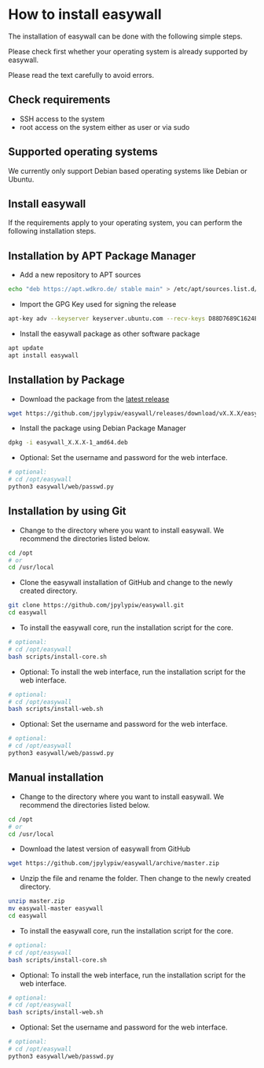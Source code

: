 # How to install easywall

The installation of easywall can be done with the following simple steps.

Please check first whether your operating system is already supported by easywall.

Please read the text carefully to avoid errors.

## Check requirements

- SSH access to the system
- root access on the system either as user or via sudo

## Supported operating systems

We currently only support Debian based operating systems like Debian or Ubuntu.

## Install easywall

If the requirements apply to your operating system, you can perform the following installation steps.

## Installation by APT Package Manager

- Add a new repository to APT sources

```sh
echo "deb https://apt.wdkro.de/ stable main" > /etc/apt/sources.list.d/easywall.list
```

- Import the GPG Key used for signing the release

```sh
apt-key adv --keyserver keyserver.ubuntu.com --recv-keys D88D7689C1624EE3
```

- Install the easywall package as other software package

```sh
apt update
apt install easywall
```

## Installation by Package

- Download the package from the [latest release](https://github.com/jpylypiw/easywall/releases/latest)

```sh
wget https://github.com/jpylypiw/easywall/releases/download/vX.X.X/easywall_X.X.X-1_amd64.deb
```

- Install the package using Debian Package Manager

```sh
dpkg -i easywall_X.X.X-1_amd64.deb
```

- Optional: Set the username and password for the web interface.

```sh
# optional:
# cd /opt/easywall
python3 easywall/web/passwd.py
```

## Installation by using Git

- Change to the directory where you want to install easywall. We recommend the directories listed below.

```sh
cd /opt
# or
cd /usr/local
```

- Clone the easywall installation of GitHub and change to the newly created directory.

```sh
git clone https://github.com/jpylypiw/easywall.git
cd easywall
```

- To install the easywall core, run the installation script for the core.

```sh
# optional:
# cd /opt/easywall
bash scripts/install-core.sh
```

- Optional: To install the web interface, run the installation script for the web interface.

```sh
# optional:
# cd /opt/easywall
bash scripts/install-web.sh
```

- Optional: Set the username and password for the web interface.

```sh
# optional:
# cd /opt/easywall
python3 easywall/web/passwd.py
```

## Manual installation

- Change to the directory where you want to install easywall. We recommend the directories listed below.

```sh
cd /opt
# or
cd /usr/local
```

- Download the latest version of easywall from GitHub

```sh
wget https://github.com/jpylypiw/easywall/archive/master.zip
```

- Unzip the file and rename the folder. Then change to the newly created directory.

```sh
unzip master.zip
mv easywall-master easywall
cd easywall
```

- To install the easywall core, run the installation script for the core.

```sh
# optional:
# cd /opt/easywall
bash scripts/install-core.sh
```

- Optional: To install the web interface, run the installation script for the web interface.

```sh
# optional:
# cd /opt/easywall
bash scripts/install-web.sh
```

- Optional: Set the username and password for the web interface.

```sh
# optional:
# cd /opt/easywall
python3 easywall/web/passwd.py
```
